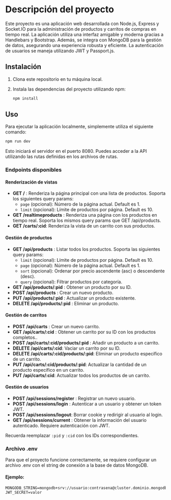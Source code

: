 # Descripción del proyecto

Este proyecto es una aplicación web desarrollada con Node.js, Express y Socket.IO para la administración de productos y carritos de compras en tiempo real. La aplicación utiliza una interfaz amigable y moderna gracias a Handlebars y Bootstrap. Además, se integra con MongoDB para la gestión de datos, asegurando una experiencia robusta y eficiente. La autenticación de usuarios se maneja utilizando JWT y Passport.js.

## Instalación

1. Clona este repositorio en tu máquina local.
2. Instala las dependencias del proyecto utilizando npm:

   ```bash
   npm install
   ```

## Uso

Para ejecutar la aplicación localmente, simplemente utiliza el siguiente comando:

   ```bash
   npm run dev
   ```
Esto iniciará el servidor en el puerto 8080. Puedes acceder a la API utilizando las rutas definidas en los archivos de rutas.

### Endpoints disponibles

#### Renderización de vistas

- **GET /** : Renderiza la página principal con una lista de productos. Soporta los siguientes query params:
  - `page` (opcional): Número de la página actual. Default es 1.
  - `limit` (opcional): Límite de productos por página. Default es 10.
- **GET /realtimeproducts** : Renderiza una página con los productos en tiempo real. Soporta los mismos query params que GET /api/products.
- **GET /carts/:cid**: Renderiza la vista de un carrito con sus productos.

#### Gestión de productos
- **GET /api/products** : Listar todos los productos. Soporta las siguientes query params:
  - `limit` (opcional): Límite de productos por página. Default es 10.
  - `page` (opcional): Número de la página actual. Default es 1.
  - `sort` (opcional): Ordenar por precio ascendente (asc) o descendente (desc).
  - `query` (opcional): Filtrar productos por categoría.
- **GET /api/products/:pid** : Obtener un producto por su ID.
- **POST /api/products** : Crear un nuevo producto.
- **PUT /api/products/:pid** : Actualizar un producto existente.
- **DELETE /api/products/:pid** : Eliminar un producto.

#### Gestión de carritos
- **POST /api/carts** : Crear un nuevo carrito.
- **GET /api/carts/:cid** : Obtener un carrito por su ID con los productos completos..
- **POST /api/carts/:cid/products/:pid** : Añadir un producto a un carrito.
- **DELETE /api/carts/:cid**: Vaciar un carrito por su ID.
- **DELETE /api/carts/:cid/products/:pid**: Eliminar un producto específico de un carrito.
- **PUT /api/carts/:cid/products/:pid**: Actualizar la cantidad de un producto específico en un carrito.
- **PUT /api/carts/:cid**: Actualizar todos los productos de un carrito.

#### Gestión de usuarios
- **POST /api/sessions/register** : Registrar un nuevo usuario.
- **POST /api/sessions/login** : Autenticar a un usuario y obtener un token JWT.
- **POST /api/sessions/logout**: Borrar cookie y redirigir al usuario al login.
- **GET /api/sessions/current** : Obtener la información del usuario autenticado. Requiere autenticación con JWT.

Recuerda reemplazar `:pid` y `:cid` con los IDs correspondientes.

### Archivo .env

Para que el proyecto funcione correctamente, se requiere configurar un archivo .env con el string de conexión a la base de datos MongoDB.

#### Ejemplo:

```
MONGODB_STRING=mongodb+srv://usuario:contrasena@cluster.dominio.mongodb.net/ecommerce
JWT_SECRET=valor
```